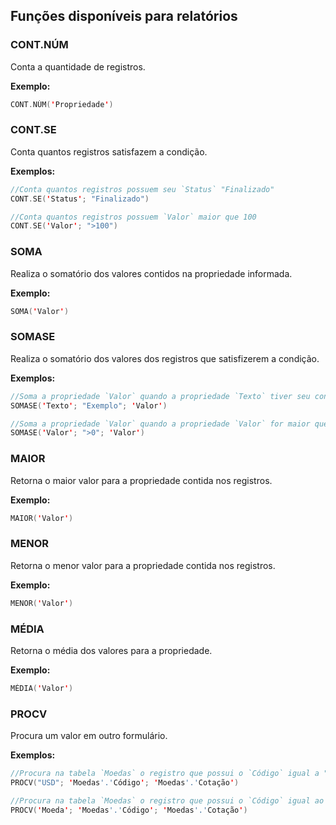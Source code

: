 ## Funções disponíveis para relatórios


### CONT.NÚM

Conta a quantidade de registros.

**Exemplo:**

``` swift
CONT.NÚM('Propriedade')
```

### CONT.SE

Conta quantos registros satisfazem a condição.

**Exemplos:**

``` swift
//Conta quantos registros possuem seu `Status` "Finalizado"
CONT.SE('Status'; "Finalizado")
```

``` swift
//Conta quantos registros possuem `Valor` maior que 100
CONT.SE('Valor'; ">100")
```


### SOMA

Realiza o somatório dos valores contidos na propriedade informada.

**Exemplo:**

``` swift
SOMA('Valor')
```


### SOMASE

Realiza o somatório dos valores dos registros que satisfizerem a condição.

**Exemplos:**

``` swift
//Soma a propriedade `Valor` quando a propriedade `Texto` tiver seu conteúdo igual a `Exemplo`.
SOMASE('Texto'; "Exemplo"; 'Valor')
```

``` swift
//Soma a propriedade `Valor` quando a propriedade `Valor` for maior que zero.
SOMASE('Valor'; ">0"; 'Valor')
```


### MAIOR

Retorna o maior valor para a propriedade contida nos registros.

**Exemplo:**

``` swift
MAIOR('Valor')
```


### MENOR

Retorna o menor valor para a propriedade contida nos registros.

**Exemplo:**

``` swift
MENOR('Valor')
```


### MÉDIA

Retorna o média dos valores para a propriedade.

**Exemplo:**

``` swift
MÉDIA('Valor')
```


### PROCV

Procura um valor em outro formulário.

**Exemplos:**

``` swift
//Procura na tabela `Moedas` o registro que possui o `Código` igual a "USD", e retorna o valor contido na tabela `Cotação`
PROCV("USD"; 'Moedas'.'Código'; 'Moedas'.'Cotação')
```

``` swift
//Procura na tabela `Moedas` o registro que possui o `Código` igual ao valor da propriedade `Moeda`, e retorna o valor contido na tabela `Cotação`
PROCV('Moeda'; 'Moedas'.'Código'; 'Moedas'.'Cotação')
```

